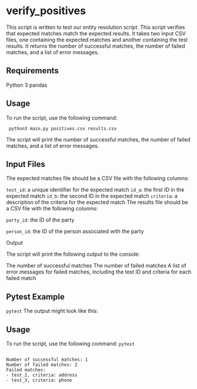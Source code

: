  # verify_positives
This script is written to test our entity resolution script. This script verifies that expected matches match the expected results. It takes two input CSV files, one containing the expected matches and another containing the test results. It returns the number of successful matches, the number of failed matches, and a list of error messages.

## Requirements
Python 3
pandas
## Usage
To run the script, use the following command:

<pre>
<code> python3 main.py positives.csv results.csv </code>
</pre>
The script will print the number of successful matches, the number of failed matches, and a list of error messages.

## Input Files
The expected matches file should be a CSV file with the following columns:

<code>test_id</code>: a unique identifier for the expected match
<code>id_a</code>: the first ID in the expected match
<code>id_b</code>: the second ID in the expected match
<code>criteria</code>: a description of the criteria for the expected match
The results file should be a CSV file with the following columns:

<p><code>party_id</code>: the ID of the party</p>
<p><code>person_id</code>: the ID of the person associated with the party</p>
<p>Output</p>
The script will print the following output to the console:

The number of successful matches
The number of failed matches
A list of error messages for failed matches, including the test ID and criteria for each failed match

## Pytest Example

<code>pytest</code>
The output might look like this:
## Usage
To run the script, use the following command:
<code>pytest</code>
<pre><code>
Number of successful matches: 1
Number of failed matches: 2
Failed matches:
- test_2, criteria: address
- test_3, criteria: phone
</code>
</pre>
